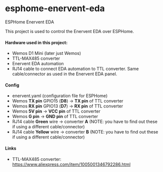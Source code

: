 # esphome-enervent-eda
ESPHome Enervent EDA

This project is used to control the Enervent EDA over ESPHome.

#### Hardware used in this project:
- Wemos D1 Mini (later just Wemos)
- TTL-MAX485 converter
- Enervent EDA automation
- RJ14 cable to connect EDA automation to TTL converter. Same cable/connector as used in the Enervent EDA panel.

#### Config
- enervent.yaml (configuration file for ESPHome)
- Wemos **TX pin** GPIO15 (**D8**) -> **TX pin** of TTL converter
- Wemos **RX pin** GPIO13 (**D7**) -> **RX pin** of TTL converter
- Wemos **5V pin** -> **VCC pin** of TTL converter
- Wemos **G pin** -> **GND pin** of TTL converter
- RJ14 cable **Green** wire -> converter **A** (NOTE: you have to find out these if using a different cable/connector)
- RJ14 cable **Yellow** wire -> converter **B** (NOTE: you have to find out these if using a different cable/connector)

#### Links

- TTL-MAX485 converter: https://www.aliexpress.com/item/1005001346792286.html